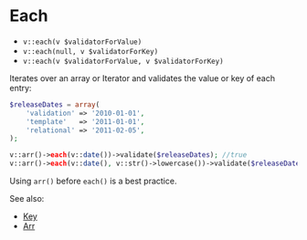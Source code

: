 # Each

- `v::each(v $validatorForValue)`
- `v::each(null, v $validatorForKey)`
- `v::each(v $validatorForValue, v $validatorForKey)`

Iterates over an array or Iterator and validates the value or key
of each entry:

```php
$releaseDates = array(
    'validation' => '2010-01-01',
    'template'   => '2011-01-01',
    'relational' => '2011-02-05',
);

v::arr()->each(v::date())->validate($releaseDates); //true
v::arr()->each(v::date(), v::str()->lowercase())->validate($releaseDates); //true
```

Using `arr()` before `each()` is a best practice.

See also:

  * [Key](Key.md)
  * [Arr](Arr.md)
